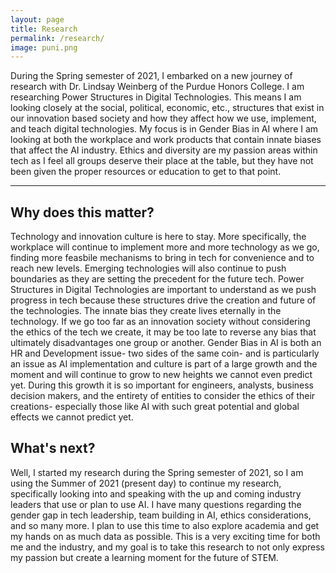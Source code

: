 ```yaml
---
layout: page
title: Research
permalink: /research/
image: puni.png
---
```


During the Spring semester of 2021, I embarked on a new journey of research with Dr. Lindsay Weinberg of the Purdue Honors College. I am researching Power Structures in Digital Technologies. This means I am looking closely at the social, political, economic, etc., structures that exist in our innovation based society and how they affect how we use, implement, and teach digital technologies. My focus is in Gender Bias in AI where I am looking at both the workplace and work products that contain innate biases that affect the AI industry. Ethics and diversity are my passion areas within tech as I feel all groups deserve their place at the table, but they have not been given the proper resources or education to get to that point.

***

## Why does this matter?
Technology and innovation culture is here to stay. More specifically, the workplace will continue to implement more and more technology as we go, finding more feasbile mechanisms to bring in tech for convenience and to reach new levels. Emerging technologies will also continue to push boundaries as they are setting the precedent for the future tech. Power Structures in Digital Technologies are important to understand as we push progress in tech because these structures drive the creation and future of the technologies. The innate bias they create lives eternally in the technology. If we go too far as an innovation society without considering the ethics of the tech we create, it may be too late to reverse any bias that ultimately disadvantages one group or another. Gender Bias in AI is both an HR and Development issue- two sides of the same coin- and is particularly an issue as AI implementation and culture is part of a large growth and the moment and will continue to grow to new heights we cannot even predict yet. During this growth it is so important for engineers, analysts, business decision makers, and the entirety of entities to consider the ethics of their creations- especially those like AI with such great potential and global effects we cannot predict yet.


## What's next?
Well, I started my research during the Spring semester of 2021, so I am using the Summer of 2021 (present day) to continue my research, specifically looking into and speaking with the up and coming industry leaders that use or plan to use AI. I have many questions regarding the gender gap in tech leadership, team building in AI, ethics considerations, and so many more. I plan to use this time to also explore academia and get my hands on as much data as possible. This is a very exciting time for both me and the industry, and my goal is to take this research to not only express my passion but create a learning moment for the future of STEM.


